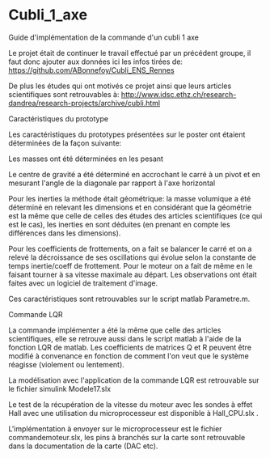 # Cubli_1_axe
Guide d'implémentation de la commande d'un cubli 1 axe

Le projet était de continuer le travail effectué par un précédent groupe, il faut donc ajouter aux données ici les infos tirées de:
https://github.com/ABonnefoy/Cubli_ENS_Rennes

De plus les études qui ont motivés ce projet ainsi que leurs articles scientifiques sont retrouvables à:
http://www.idsc.ethz.ch/research-dandrea/research-projects/archive/cubli.html

Caractéristiques du prototype

Les caractéristiques du prototypes présentées sur le poster ont étaient déterminées de la façon suivante:

Les masses ont été déterminées en les pesant 

Le centre de gravité a été déterminé en accrochant le carré à un pivot et en mesurant l'angle de la diagonale par rapport à l'axe horizontal

Pour les inerties la méthode était géométrique: la masse volumique a été déterminé en relevant les dimensions et en considérant que la géométrie est la même que celle de celles des études des articles scientifiques (ce qui est le cas), les inerties en sont déduites (en prenant en compte les différences dans les dimensions).

Pour les coefficients de frottements, on a fait se balancer le carré et on a relevé la décroissance de ses oscillations qui évolue selon la constante de temps inertie/coeff de frottement. Pour le moteur on a fait de même en le faisant tourner à sa vitesse maximale au départ. Les observations ont était faites avec un logiciel de traitement d'image.

Ces caractéristiques sont retrouvables sur le script matlab Parametre.m.

Commande LQR 

La commande implémenter a été la même que celle des articles scientifiques, elle se retrouve aussi dans le script matlab à l'aide de la fonction LQR de matlab. Les coefficients de matrices Q et R peuvent être modifié à convenance en fonction de comment l'on veut que le système réagisse (violement ou lentement).

La modélisation avec l'application de la commande LQR est retrouvable sur le fichier simulink Modele17.slx

Le test de la récupération de la vitesse du moteur avec les sondes à effet Hall avec une utilisation du microprocesseur est disponible à Hall_CPU.slx .

L'implémentation à envoyer sur le microprocesseur est le fichier commandemoteur.slx, les pins à branchés sur la carte sont retrouvable dans la documentation de la carte (DAC etc).
